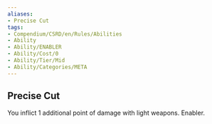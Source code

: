 ```yaml
---
aliases:
- Precise Cut
tags:
- Compendium/CSRD/en/Rules/Abilities
- Ability
- Ability/ENABLER
- Ability/Cost/0
- Ability/Tier/Mid
- Ability/Categories/META
---
```


  
## Precise Cut  
You inflict 1 additional point of damage with light weapons. Enabler. 